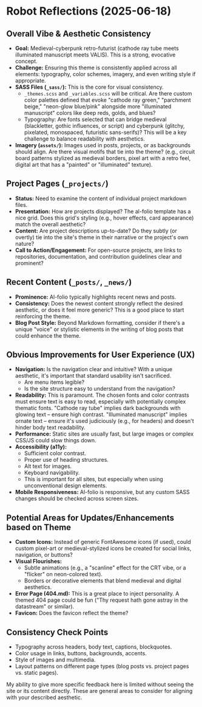 # Robot Reflections (2025-06-18)

## Overall Vibe & Aesthetic Consistency

*   **Goal:** Medieval-cyberpunk retro-futurist (cathode ray tube meets illuminated manuscript meets VALIS). This is a strong, evocative concept.
*   **Challenge:** Ensuring this theme is consistently applied across all elements: typography, color schemes, imagery, and even writing style if appropriate.
*   **SASS Files (`_sass/`):** This is the core for visual consistency.
    *   `_themes.scss` and `_variables.scss` will be critical. Are there custom color palettes defined that evoke "cathode ray green," "parchment beige," "neon-glow blue/pink" alongside more "illuminated manuscript" colors like deep reds, golds, and blues?
    *   Typography: Are fonts selected that can bridge medieval (blackletter, gothic influences, or script) and cyberpunk (glitchy, pixelated, monospaced, futuristic sans-serifs)? This will be a key challenge to balance readability with aesthetics.
*   **Imagery (`assets/`):** Images used in posts, projects, or as backgrounds should align. Are there visual motifs that tie into the theme? (e.g., circuit board patterns stylized as medieval borders, pixel art with a retro feel, digital art that has a "painted" or "illuminated" texture).

## Project Pages (`_projects/`)

*   **Status:** Need to examine the content of individual project markdown files.
*   **Presentation:** How are projects displayed? The al-folio template has a nice grid. Does this grid's styling (e.g., hover effects, card appearance) match the overall aesthetic?
*   **Content:** Are project descriptions up-to-date? Do they subtly (or overtly) tie into the site's theme in their narrative or the project's own nature?
*   **Call to Action/Engagement:** For open-source projects, are links to repositories, documentation, and contribution guidelines clear and prominent?

## Recent Content (`_posts/`, `_news/`)

*   **Prominence:** Al-folio typically highlights recent news and posts.
*   **Consistency:** Does the newest content strongly reflect the desired aesthetic, or does it feel more generic? This is a good place to start reinforcing the theme.
*   **Blog Post Style:** Beyond Markdown formatting, consider if there's a unique "voice" or stylistic elements in the writing of blog posts that could enhance the theme.

## Obvious Improvements for User Experience (UX)

*   **Navigation:** Is the navigation clear and intuitive? With a unique aesthetic, it's important that standard usability isn't sacrificed.
    *   Are menu items legible?
    *   Is the site structure easy to understand from the navigation?
*   **Readability:** This is paramount. The chosen fonts and color contrasts must ensure text is easy to read, especially with potentially complex thematic fonts. "Cathode ray tube" implies dark backgrounds with glowing text – ensure high contrast. "Illuminated manuscript" implies ornate text – ensure it's used judiciously (e.g., for headers) and doesn't hinder body text readability.
*   **Performance:** Static sites are usually fast, but large images or complex CSS/JS could slow things down.
*   **Accessibility (a11y):**
    *   Sufficient color contrast.
    *   Proper use of heading structures.
    *   Alt text for images.
    *   Keyboard navigability.
    *   This is important for all sites, but especially when using unconventional design elements.
*   **Mobile Responsiveness:** Al-folio is responsive, but any custom SASS changes should be checked across screen sizes.

## Potential Areas for Updates/Enhancements based on Theme

*   **Custom Icons:** Instead of generic FontAwesome icons (if used), could custom pixel-art or medieval-stylized icons be created for social links, navigation, or buttons?
*   **Visual Flourishes:**
    *   Subtle animations (e.g., a "scanline" effect for the CRT vibe, or a "flicker" on neon-colored text).
    *   Borders or decorative elements that blend medieval and digital aesthetics.
*   **Error Page (404.md):** This is a great place to inject personality. A themed 404 page could be fun ("Thy request hath gone astray in the datastream" or similar).
*   **Favicon:** Does the favicon reflect the theme?

## Consistency Check Points

*   Typography across headers, body text, captions, blockquotes.
*   Color usage in links, buttons, backgrounds, accents.
*   Style of images and multimedia.
*   Layout patterns on different page types (blog posts vs. project pages vs. static pages).

My ability to give more specific feedback here is limited without seeing the site or its content directly. These are general areas to consider for aligning with your described aesthetic.